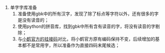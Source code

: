 1. 单字字库准备
   1. 准备使用gbk中的所有汉字，发现了除了标点等字符以外，还有很多的字是没有读音的；
   2. 使用python的拼音库，找到gbk中所有含有读音的字，将没有读音的字剔除；
   3. 与[小鹤官方的挂接码](http://ys-e.ysepan.com/116124333/319338718/liqRrWn5J1G8K4G5KPSHg94/%E5%B0%8F%E9%B9%A4%E9%9F%B3%E5%BD%A2for%E6%89%8B%E6%9C%BA%E6%90%9C%E7%8B%97%E7%99%BE%E5%BA%A6%E8%87%AA%E5%AE%9A%E4%B9%89%E6%96%B9%E6%A1%88.txt?lx=xz)对比，将小鹤官方原有编码保持不变，后续增加的基本都不是常用字，所以准备作为直接四码末尾候选；